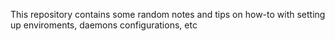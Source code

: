 This repository contains some random notes and tips on how-to with setting up enviroments, daemons configurations, etc
